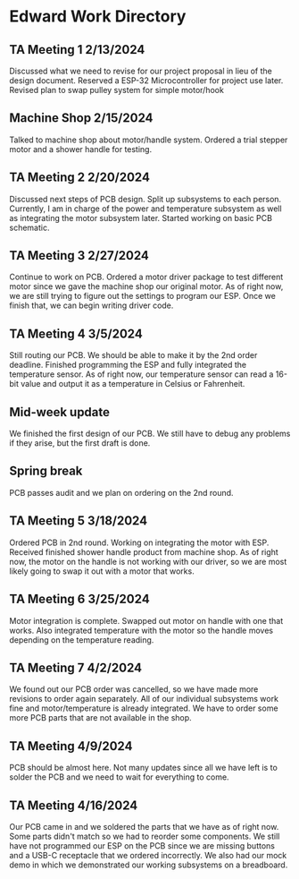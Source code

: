 # Edward Work Directory

## TA Meeting 1 2/13/2024

  Discussed what we need to revise for our project proposal in lieu of the design document. Reserved a ESP-32 Microcontroller for project use later. Revised plan to swap pulley system for simple motor/hook

## Machine Shop 2/15/2024  

Talked to machine shop about motor/handle system. Ordered a trial stepper motor and a shower handle for testing.

## TA Meeting 2 2/20/2024

Discussed next steps of PCB design. Split up subsystems to each person. Currently, I am in charge of the power and temperature subsystem as well as integrating the motor subsystem later. Started working on basic PCB schematic.

## TA Meeting 3 2/27/2024

Continue to work on PCB. Ordered a motor driver package to test different motor since we gave the machine shop our original motor. As of right now, we are still trying to figure out the settings to program our ESP. Once we finish that, we can begin writing driver code.

## TA Meeting 4 3/5/2024

Still routing our PCB. We should be able to make it by the 2nd order deadline. Finished programming the ESP and fully integrated the temperature sensor. As of right now, our temperature sensor can read a 16-bit value and output it as a temperature in Celsius or Fahrenheit.

## Mid-week update

We finished the first design of our PCB. We still have to debug any problems if they arise, but the first draft is done.

## Spring break

PCB passes audit and we plan on ordering on the 2nd round. 

## TA Meeting 5 3/18/2024

Ordered PCB in 2nd round. Working on integrating the motor with ESP. Received finished shower handle product from machine shop. As of right now, the motor on the handle is not working with our driver, so we are most likely going to swap it out with a motor that works.

## TA Meeting 6 3/25/2024

Motor integration is complete. Swapped out motor on handle with one that works. Also integrated temperature with the motor so the handle moves depending on the temperature reading.

## TA Meeting 7 4/2/2024

We found out our PCB order was cancelled, so we have made more revisions to order again separately. All of our individual subsystems work fine and motor/temperature is already integrated. We have to order some more PCB parts that are not available in the shop.

## TA Meeting 4/9/2024

PCB should be almost here. Not many updates since all we have left is to solder the PCB and we need to wait for everything to come.

## TA Meeting 4/16/2024

Our PCB came in and we soldered the parts that we have as of right now. Some parts didn't match so we had to reorder some components. We still have not programmed our ESP on the PCB since we are missing buttons and a USB-C receptacle that we ordered incorrectly. We also had our mock demo in which we demonstrated our working subsystems on a breadboard. 
